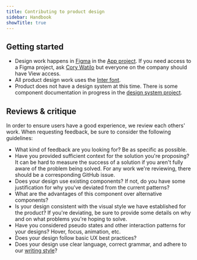 ```yaml
---
title: Contributing to product design
sidebar: Handbook
showTitle: true
---
```


## Getting started
* Design work happens in [Figma](https://figma.com/) in the [App project](https://www.figma.com/files/project/17131046/App?fuid=987006441684352800). If you need access to a Figma project, ask [Cory Watilo](/community/profiles/30200) but everyone on the company should have View access.
* All product design work uses the [Inter font](https://fonts.google.com/specimen/Inter).
* Product does not have a design system at this time. There is some component documentation in progress in the [design system project](https://www.figma.com/file/Y9G24U4r04nEjIDGIEGuKI/PostHog-Design-System-One?node-id=576%3A308).

## Reviews &amp; critique

In order to ensure users have a good experience, we review each others' work. When requesting feedback, be sure to consider the following guidelines:
* What kind of feedback are you looking for? Be as specific as possible.
* Have you provided sufficient context for the solution you're proposing? It can be hard to measure the success of a solution if you aren't fully aware of the problem being solved. For any work we're reviewing, there should be a corresponding GitHub issue.
* Does your design use existing components? If not, do you have some justification for why you've deviated from the current patterns?
* What are the advantages of this component over alternative components?
* Is your design consistent with the visual style we have established for the product? If you're deviating, be sure to provide some details on why and on what problems you're hoping to solve.
* Have you considered pseudo states and other interaction patterns for your designs? Hover, focus, animation, etc.
* Does your design follow basic UX best practices?
* Does your design use clear language, correct grammar, and adhere to our [writing style](/handbook/company/communication#writing-style)?
